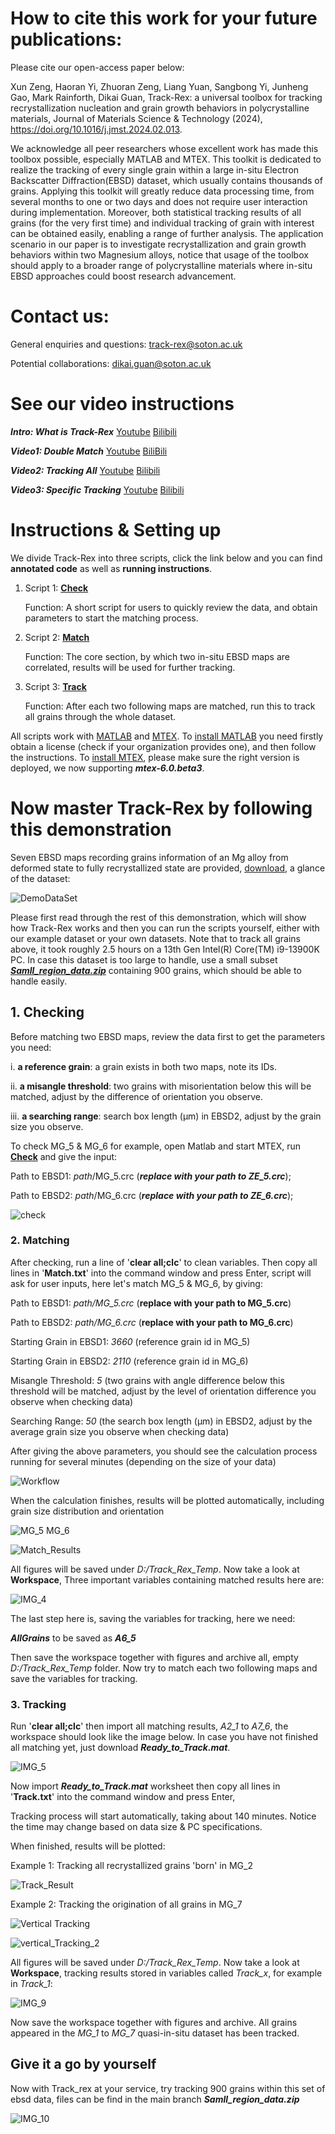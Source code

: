 # How to cite this work for your future publications:

Please cite our open-access paper below:

Xun Zeng, Haoran Yi, Zhuoran Zeng, Liang Yuan, Sangbong Yi, Junheng Gao, Mark Rainforth, Dikai Guan, Track-Rex: a universal toolbox for tracking recrystallization nucleation and grain growth behaviors in polycrystalline materials, Journal of Materials Science & Technology (2024), https://doi.org/10.1016/j.jmst.2024.02.013.

We acknowledge all peer researchers whose excellent work has made this toolbox possible, especially MATLAB and MTEX. This toolkit is dedicated to realize the tracking of every single grain within a large in-situ Electron Backscatter Diffraction(EBSD) dataset, which usually contains thousands of grains. Applying this toolkit will greatly reduce data processing time, from several months to one or two days and does not require user interaction during implementation. Moreover, both statistical tracking results of all grains (for the very first time) and individual tracking of grain with interest can be obtained easily, enabling a range of further analysis. The application scenario in our paper is to investigate recrystallization and grain growth behaviors within two Magnesium alloys, notice that usage of the toolbox should apply to a broader range of polycrystalline materials where in-situ EBSD approaches could boost research advancement.

# Contact us:

General enquiries and questions: track-rex@soton.ac.uk

Potential collaborations: dikai.guan@soton.ac.uk 

# See our video instructions

_**Intro: What is Track-Rex**_ [Youtube](https://www.youtube.com/watch?v=hkKFDYwRhTQ) [Bilibili](https://www.bilibili.com/video/BV1mv421r77j)

_**Video1: Double Match**_ [Youtube](https://www.youtube.com/watch?v=_GstKJvMVOc) [BiliBili](https://www.bilibili.com/video/BV1YK421t7Na)

_**Video2: Tracking All**_ [Youtube](https://www.youtube.com/watch?v=VfS-a9o_TUI) [Bilibili](https://www.bilibili.com/video/BV1ix4y1C76C)

_**Video3: Specific Tracking**_ [Youtube](https://www.youtube.com/watch?v=_l_4D8OAZRc) [Bilibili](https://www.bilibili.com/video/BV1Ex4y1r7eF)

# Instructions & Setting up

We divide Track-Rex into three scripts, click the link below and you can find **annotated code** as well as **running instructions**.

1. Script 1: [**Check**](https://github.com/TrackRex/Track-Rex/blob/main/1.Check.md)

   Function: A short script for users to quickly review the data, and obtain parameters to start the matching process.

4. Script 2:  [**Match**](https://github.com/TrackRex/Track-Rex/blob/main/2.Match.md)

   Function: The core section, by which two in-situ EBSD maps are correlated, results will be used for further tracking.

5. Script 3: [**Track**](https://github.com/TrackRex/Track-Rex/blob/main/3.Track.md)

   Function: After each two following maps are matched, run this to track all grains through the whole dataset.

All scripts work with [MATLAB](https://uk.mathworks.com/products/matlab.html) and [MTEX](https://mtex-toolbox.github.io/index). To [install MATLAB](https://login.mathworks.com/embedded-login/landing.html?cid=getmatlab&s_tid=gn_getml) you need firstly obtain a license (check if your organization provides one), and then follow the instructions. To [install MTEX](https://mtex-toolbox.github.io/download), please make sure the right version is deployed, we now supporting **_mtex-6.0.beta3_**.

# Now master Track-Rex by following this demonstration

Seven EBSD maps recording grains information of an Mg alloy from deformed state to fully recrystallized state are provided, [download](https://sotonac-my.sharepoint.com/:f:/g/personal/hy1v22_soton_ac_uk/EspZ87_7f1lDpcOm3537Q3kBsKB2qeoj4U2CkR0WyjqAlw?e=nyAZmb), a glance of the dataset:

![DemoDataSet](https://github.com/TrackRex/Track-Rex/assets/161822160/1e3f8b30-05c4-4b36-8d70-7690bea3697a)

Please first read through the rest of this demonstration, which will show how Track-Rex works and then you can run the scripts yourself, either with our example dataset or your own datasets. Note that to track all grains above, it took roughly 2.5 hours on a 13th Gen Intel(R) Core(TM) i9-13900K PC. In case this dataset is too large to handle, use a small subset [_**Samll_region_data.zip**_](https://github.com/TrackRex/Track-Rex/blob/main/Small_region_data.zip) containing 900 grains, which should be able to handle easily.

## 1. Checking

Before matching two EBSD maps, review the data first to get the parameters you need: 

i. **a reference grain**: a grain exists in both two maps, note its IDs.

ii. **a misangle threshold**: two grains with misorientation below this will be matched, adjust by the difference of orientation you observe.

iii. **a searching range**: search box length (µm) in EBSD2, adjust by the grain size you observe.

To check MG_5 & MG_6 for example, open Matlab and start MTEX, run [**Check**](https://github.com/TrackRex/Track-Rex/blob/main/1.Check.md) and give the input:

Path to EBSD1: _path_/MG_5.crc (_**replace with your path to ZE_5.crc**_);

Path to EBSD2: _path_/MG_6.crc (_**replace with your path to ZE_6.crc**_);

![check](https://github.com/TrackRex/Track-Rex/assets/161822160/8c9c450e-df22-498a-a7c2-0579460c6942)

### 2. Matching

After checking, run a line of '**clear all;clc**' to clean variables. Then copy all lines in '**Match.txt**' into the command window and press Enter, script will ask for user inputs, here let's match MG_5 & MG_6, by giving:

Path to EBSD1: _path/MG_5.crc_ (**replace with your path to MG_5.crc**)

Path to EBSD2: _path/MG_6.crc_ (**replace with your path to MG_6.crc**)

Starting Grain in EBSD1: _3660_ (reference grain id in MG_5)

Starting Grain in EBSD2: _2110_ (reference grain id in MG_6)

Misangle Threshold: _5_ (two grains with angle difference below this threshold will be matched, adjust by the level of orientation difference you observe when checking data)

Searching Range: _50_ (the search box length (µm) in EBSD2, adjust by the average grain size you observe when checking data)

After giving the above parameters, you should see the calculation process running for several minutes (depending on the size of your data)

![Workflow](https://github.com/TrackRex/Track_Rex/assets/161822160/c1757a20-0401-4c7d-9b85-558c29600195)

When the calculation finishes, results will be plotted automatically, including grain size distribution and orientation

![MG_5   MG_6](https://github.com/TrackRex/Track-Rex/assets/161822160/7136a795-9584-4c2f-9af2-cec7ed41eff7)

![Match_Results](https://github.com/TrackRex/Track-Rex/assets/161822160/df573239-d8c3-40f4-8714-a7d09daec51f)

All figures will be saved under _D:/Track_Rex_Temp_. Now take a look at **Workspace**, Three important variables containing matched results here are:

![IMG_4](https://github.com/TrackRex/Track_Rex/assets/161822160/ca2d8a9f-74ef-484d-a2d4-3e02539fd8f7)

The last step here is, saving the variables for tracking, here we need:

_**AllGrains**_ to be saved as _**A6_5**_

Then save the workspace together with figures and archive all, empty _D:/Track_Rex_Temp_ folder. Now try to match each two following maps and save the variables for tracking.

### 3. Tracking

Run '**clear all;clc**' then import all matching results, _A2_1_ to _A7_6_, the workspace should look like the image below. In case you have not finished all matching yet, just download _**Ready_to_Track.mat**_.

![IMG_5](https://github.com/TrackRex/Track_Rex/assets/161822160/26084bc2-91a7-4b69-b387-dc0d298fc815)

Now import _**Ready_to_Track.mat**_ worksheet then copy all lines in '**Track.txt**' into the command window and press Enter,

Tracking process will start automatically, taking about 140 minutes. Notice the time may change based on data size & PC specifications.

When finished, results will be plotted:

Example 1: Tracking all recrystallized grains 'born' in MG_2

![Track_Result](https://github.com/TrackRex/Track-Rex/assets/161822160/e280df31-04df-4bce-9e71-fe0b03e2c520)

Example 2: Tracking the origination of all grains in MG_7

![Vertical Tracking](https://github.com/TrackRex/Track-Rex/assets/161822160/7c5c3c96-97f7-4ac6-b757-f22f66b83d0c)

![vertical_Tracking_2](https://github.com/TrackRex/Track-Rex/assets/161822160/851156d6-290c-4d77-98da-424bcd6f3cca)

All figures will be saved under _D:/Track_Rex_Temp_. Now take a look at **Workspace**, tracking results stored in variables called _Track_x_, for example in _Track_1_:

![IMG_9](https://github.com/TrackRex/Track_Rex/assets/161822160/fefe1162-6fc6-4974-a4e7-bd1ad5a7e69b)

Now save the workspace together with figures and archive. All grains appeared in the _MG_1_ to _MG_7_ quasi-in-situ dataset has been tracked.

## Give it a go by yourself

Now with Track_rex at your service, try tracking 900 grains within this set of ebsd data, files can be find in the main branch _**Samll_region_data.zip**_

![IMG_10](https://github.com/TrackRex/Track_Rex/assets/161822160/87650bb6-60d6-495b-96ad-c21ad98814f5)

